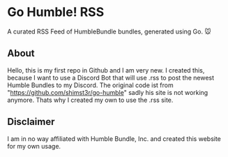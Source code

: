 # Go Humble! RSS

A curated RSS Feed of HumbleBundle bundles, generated using Go. 🐭

## About

Hello, this is my first repo in Github and I am very new. I created this, because I want to use a Discord Bot that will use .rss to post the newest Humble Bundles to my Discord. The original code ist from "https://github.com/shimst3r/go-humble" sadly his site is not working anymore. Thats why I created my own to use the .rss site.

## Disclaimer

I am in no way affiliated with Humble Bundle, Inc. and created this website for my own usage.

